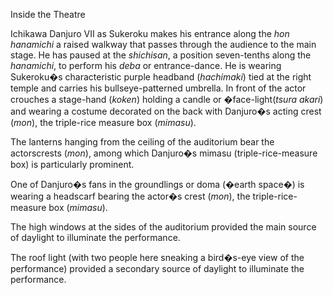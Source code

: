 Inside the Theatre

Ichikawa Danjuro VII as Sukeroku makes his entrance along the _hon hanamichi_ a raised walkway that passes through the audience to the main stage. He has paused at the _shichisan_, a position seven-tenths along the _hanamichi_, to perform his _deba_ or entrance-dance. He is wearing Sukeroku�s characteristic purple headband (_hachimaki_) tied at the right temple and carries his bullseye-patterned umbrella. In front of the actor crouches a stage-hand (_koken_) holding a candle or �face-light(_tsura akari_) and wearing a costume decorated on the back with Danjuro�s acting crest (_mon_), the triple-rice measure box (_mimasu_).

The lanterns hanging from the ceiling of the auditorium bear the actorscrests (_mon_), among which Danjuro�s mimasu (triple-rice-measure box) is particularly prominent.

One of Danjuro�s fans in the groundlings or doma (�earth space�) is wearing a headscarf bearing the actor�s crest (_mon_), the triple-rice-measure box (_mimasu_). 


The high windows at the sides of the auditorium provided the main source of daylight to illuminate the performance.

The roof light (with two people here sneaking a bird�s-eye view of the performance) provided a secondary source of daylight to illuminate the performance. 
